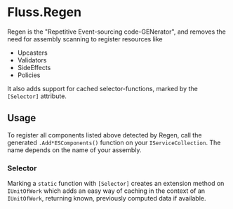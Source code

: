 # Fluss.Regen

Regen is the "Repetitive Event-sourcing code-GENerator", and removes the need for assembly scanning to register
resources like

- Upcasters
- Validators
- SideEffects
- Policies

It also adds support for cached selector-functions, marked by the `[Selector]` attribute.

## Usage

To register all components listed above detected by Regen, call the generated `.Add*ESComponents()` function on your
`IServiceCollection`. The name depends on the name of your assembly.

### Selector

Marking a `static` function with `[Selector]` creates an extension method on `IUnitOfWork` which adds an easy way of
caching in the context of an `IUnitOfWork`, returning known, previously computed data if available.
